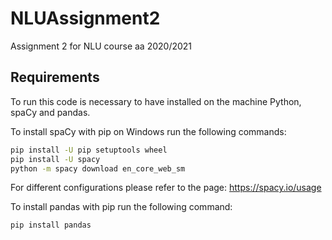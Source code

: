 # NLUAssignment2
Assignment 2 for NLU course aa 2020/2021

## Requirements

To run this code is necessary to have installed on the machine Python, spaCy and pandas.

To install spaCy with pip on Windows run the following commands:
```sh
pip install -U pip setuptools wheel
pip install -U spacy
python -m spacy download en_core_web_sm
```

For different configurations please refer to the page: https://spacy.io/usage

To install pandas with pip run the following command:
```sh
pip install pandas
```
